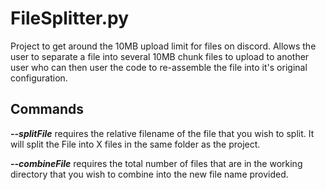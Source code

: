 # FileSplitter.py

Project to get around the 10MB upload limit for files on discord. Allows the user to separate a file into several 10MB chunk files to upload to another user who can then user the code to re-assemble the file into it's original configuration. 

## Commands

***--splitFile*** requires the relative filename of the file that you wish to split. It will split the File into X files in the same folder as the project. 

***--combineFile*** requires the total number of files that are in the working directory that you wish to combine into the new file name provided. 
